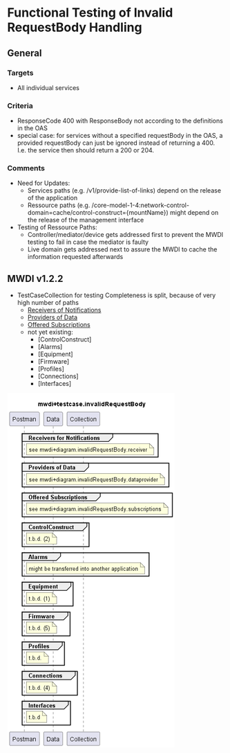 # Functional Testing of Invalid RequestBody Handling


## General

### Targets
- All individual services

### Criteria
- ResponseCode 400 with ResponseBody not according to the definitions in the OAS
- special case: for services without a specified requestBody in the OAS, a provided requestBody can just be ignored instead of returning a 400. I.e. the service then should return a 200 or 204.

### Comments  
- Need for Updates:  
  - Services paths (e.g. /v1/provide-list-of-links) depend on the release of the application  
  - Ressource paths (e.g. /core-model-1-4:network-control-domain=cache/control-construct={mountName}) might depend on the release of the management interface  
- Testing of Ressource Paths:  
  - Controller/mediator/device gets addressed first to prevent the MWDI testing to fail in case the mediator is faulty  
  - Live domain gets addressed next to assure the MWDI to cache the information requested afterwards


## MWDI v1.2.2  
- TestCaseCollection for testing Completeness is split, because of very high number of paths  
  - [Receivers of Notifications](./v1.2.2/Receiver/)  
  - [Providers of Data](./v1.2.2/Dataprovider/)  
  - [Offered Subscriptions](./v1.2.2/Subscriptions/)  
  - not yet existing:
    - [ControlConstruct]  
    - [Alarms]  
    - [Equipment]  
    - [Firmware]  
    - [Profiles]  
    - [Connections]  
    - [Interfaces]  

![Overview](./mwdi+diagram.invalidRequestBody.png)  


